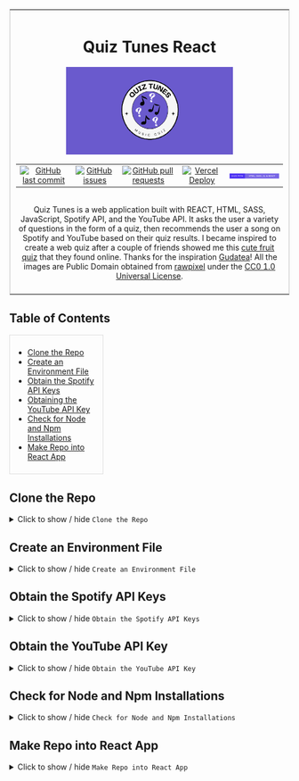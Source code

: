 <table width="100%" border="1" style="border-collapse: collapse; border: 1px solid #ddd; margin-bottom: 10px;">
  <tr>
    <td style="padding: 10px;">
      <h1 align="center">Quiz Tunes React</h1>
      <p align="center">
        <img src="public/img/logo/QuizTunesCardLogo.png" alt="Quiz Tunes Card Logo" width="300">
      </p>
      <table style="margin: 0 auto;">
  <tr>
    <td align="center">
      <a href="https://github.com/Miramoop/Quiz-Tunes-React/commits/main">
        <img src="https://img.shields.io/github/last-commit/Miramoop/Quiz-Tunes-React" alt="GitHub last commit">
      </a>
    </td>
    <td align="center">
      <a href="https://github.com/Miramoop/Quiz-Tunes-React/issues">
        <img src="https://img.shields.io/github/issues-raw/Miramoop/Quiz-Tunes-React" alt="GitHub issues">
      </a>
    </td>
    <td align="center">
      <a href="https://github.com/Miramoop/Quiz-Tunes-React/pulls">
        <img src="https://img.shields.io/github/issues-pr-raw/Miramoop/Quiz-Tunes-React.svg?style=flat-square&logo=github&logoColor=white" alt="GitHub pull requests">
      </a>
    </td>
    <td align="center">
      <a href="https://vercel.com/mirandas-projects-f2ddefbd/quiz-tunes-react/deployments" target="_blank">
        <img src="https://deploy-badge.vercel.app/vercel/quiz-tunes-react" alt="Vercel Deploy" style="width: 100px; height: auto;">
      </a>
    </td>
    <td align="center">
    <div style="text-align: center;">
      <img src="public/img/badge/MadeWithBadge.svg" alt="Made with HTML, SASS, Js, & React" width="225"/>
    </div>
  </tr>
</table>
<br>
      <p style="text-align: center;">
        Quiz Tunes is a web application built with REACT, HTML, SASS, JavaScript, Spotify API, and the YouTube API. It asks the user a variety of 
        questions in the form of a quiz, then recommends the user a song on Spotify and YouTube based on their quiz results. I became inspired to 
        create a web quiz after a couple of friends showed me this 
        <a href="https://github.com/Gudetea/FruitCard-Odyssey" target="_blank">cute fruit quiz</a> that they found online. Thanks for the inspiration 
        <a href="https://github.com/Gudetea" target="_blank">Gudatea</a>! All the images are Public Domain obtained from 
        <a href="https://www.rawpixel.com/" target="_blank">rawpixel</a> under the 
        <a href="https://creativecommons.org/publicdomain/zero/1.0/" target="_blank">CC0 1.0 Universal License</a>.
      </p>
    </td>
  </tr>
</table>

<!-- ## Introduction

Add other images/cool stuff before Introduction section

Should mention how I have a version that is just built in basic HTML, CSS, & JavaScript. Also add a link to that repo
Original Project can be found here: https://github.com/Miramoop/Quiz-Tunes

<div style="border: 1px solid #ddd; padding: 8px; width: 100%;">
      <p>
      Quiz Tunes is a web application built with REACT, HTML, SASS, JavaScript, Spotify API, and the YouTube API. It asks the user a variety of
      questions in the form of a quiz, then recommends the user a song on Spotify and YouTube based on their quiz results. I became inspired to
      create a web quiz after a couple of friends showed me this <a href="https://github.com/Gudetea/FruitCard-Odyssey" target="_blank">cute fruit quiz</a>
      that they found online. Thanks for the inspiration <a href="https://github.com/Gudetea" target="_blank">Gudatea</a>! All the images are Public
      Domain obtained from <a href="https://www.rawpixel.com/" target="_blank">rawpixel</a> under the <a href="https://creativecommons.org/publicdomain/zero/1.0/" target="_blank">CC0 1.0 Universal License</a>.</p>
</div> -->

<!--Add Icons to each heading -->

## Table of Contents

<div style="border: 1px solid #ddd; padding: 8px; width: 30%;">

- [Clone the Repo](#clone-the-repo)
- [Create an Environment File](#create-an-environment-file)
- [Obtain the Spotify API Keys](#obtain-the-spotify-api-keys)
- [Obtaining the YouTube API Key](#obtain-the-youtube-api-key)
- [Check for Node and Npm Installations](#check-for-node-and-npm-installations)
- [Make Repo into React App](#make-repo-into-react-app)

</div>

## Clone the Repo

  <details>
    <summary>Click to show / hide <code>Clone the Repo</code></summary><br>
    <div style="border: 1px solid #ddd; padding: 8px; width: 100%;">
    <ul>
      <li>Clone the Github Repo into any directory of your choice on your local machine.</li>
      <li>Here are the instructions on how to clone the repo if needed:
      <a href="https://docs.github.com/en/repositories/creating-and-managing-repositories/cloning-a-repository" target="_blank">Github Docs on Cloning a Repo</a></li>
      <!--Possibly could add the instructions in here?-->
    </ul>
    <div align="right">[ <a href="#table-of-contents">↑ Back to Top ↑</a> ]</div>
    </div>
  </details>

## Create an Environment File

  <details>
    <summary>Click to show / hide <code>Create an Environment File</code></summary><br>
    <div style="border: 1px solid #ddd; padding: 8px; width: 100%;">
    <ul>
      <li>Open the project in the code editor of your choice</li>
      <li>Create a file ending in <code>.env</code> at the same level of your directory as the <code>readme.md</code> (outside the public & src folders)</li>
      <!-- Add a photo here --> <!-- Add more instructions here? -->
      <li>Use the below formatting for the <code>.env</code> file, but you must enter in your own keys</li>
    </ul>
    <pre><code>
    REACT_APP_CLIENT_ID=_PLACE YOUR SPOTIFY CLIENT ID CODE HERE
    REACT_APP_CLIENT_SECRET=PLACE YOUR SPOTIFY SECRET ID CODE HERE
    REACT_APP_API_KEY=PLACE YOUR YOUTUBE API KEY HERE
    </code></pre>
    <div align="right">[ <a href="#table-of-contents">↑ Back to Top ↑</a> ]</div>
    </div>
  </details>

## Obtain the Spotify API Keys

 <details>
    <summary>Click to show / hide <code>Obtain the Spotify API Keys</code></summary><br>
    <div style="border: 1px solid #ddd; padding: 8px; width: 100%;">
    <ul>
      <li>These Keys are obtained at: <a href="https://developer.spotify.com/" target="_blank">Spotify Developer Dashboard</a></li>
      <div style="border-left: 5px solid #2196f3; padding: 10px; margin: 10px 0;">
      <strong>NOTE:</strong> You must log in with a Spotify account (it can be either free or premium)</div>
      <li>Once logged in press your profile at the top right of the screen & select dashboard from the dropdown</li>
      <li>Then click the Create App button (Choose any name and description)</li>
      <li>Set the redirect uri to localhost:3000/</li>
      <div style=" border-left: 5px solid #f44336; padding: 10px; margin: 10px 0;">
      <strong>IMPORTANT:</strong> The redirect uri must be set to this in order for the local server to run properly using react </div>
      <li>Make sure to select the Web API within the API used category</li>
      <li>Accept Spotify's terms, then press save</li>
      <!--Add image of the proper settings-->
      <li>You can now find the keys by clicking on the app that you just created in your dashboard</li>
      <li>Click the settings button and the keys should appear (client secret is hidden behind a button press)</li>
      <!--Add image of the dashboard showing keys, but blur out mine-->
      <li>Copy & Paste these keys into the .env file created in the steps above</li>
    <div align="right">[ <a href="#table-of-contents">↑ Back to Top ↑</a> ]</div>
    </div>
  </details>

## Obtain the YouTube API Key

 <details>
    <summary>Click to show / hide <code>Obtain the YouTube API Key</code></summary><br>
    <div style="border: 1px solid #ddd; padding: 8px; width: 100%;">
    <ul> 
    <li>These Keys are obtained at: <a href="https://console.cloud.google.com/apis/dashboard" target="_blank">Google API Dashboard</a></li>
    <li>Sign in or create a Google account</li>
    <li>Click on the top left button titled "Select a Project"</li>
    <li>Press the "New Project" button & Press "Create"</li>
    <div style="border-left: 5px solid #2196f3; padding: 10px; margin: 10px 0;">
    <strong>NOTE:</strong> Any project name and organization can be used</div>
    <li>Once the project is created, press "Enable APIs & Services</li>
    <li>Search for "YouTube Data API v3" & Click to enable it</li>
    <li>Click on the "Credentials" button & then the "Create button"</li>
    <li>Choose the public data option & copy the API key given into the .env file created in the steps above</li>
    <!--Add Images into this to make explanation easier -->
    <div align="right">[ <a href="#table-of-contents">↑ Back to Top ↑</a> ]</div>
    </div>
  </details>

## Check for Node and Npm Installations

 <details>
    <summary>Click to show / hide <code>Check for Node and Npm Installations</code></summary></br>
    <div style="border: 1px solid #ddd; padding: 8px; width: 100%;">
    <ul> 
    <li>Ensure that you have Node & Npm installed on your local machine</li>
    <li>Open the command prompt & run the command below to check the version of node installed</li>
    <pre><code> node -v </code></pre>
    <li>Open the command prompt & run the command below to check the version of npm installed</li>
    <pre><code> npm -v </code></pre>
    <li>If either of these commands do not give a version or give an error, we must install them</li>
    <li>The instructions for installation can be found at: <a href="https://docs.npmjs.com/downloading-and-installing-node-js-and-npm" target="_blank">Docs on Installation of Node & Npm</a></li>
    <!--Add Images into this to make explanation easier -->
    <div align="right">[ <a href="#table-of-contents">↑ Back to Top ↑</a> ]</div>
    </div>
  </details>

## Make Repo into React App

 <details>
    <summary>Click to show / hide <code>Make Repo into React App</code></summary></br>
    <div style="border: 1px solid #ddd; padding: 8px; width: 100%;">
    <ul> 
    <li>Open the command prompt & ensure it is in the proper project directory</li>
    <!--Add image here-->
    <li>Run the command below to install the necessary react elements into our project</li>
    <pre><code>npm install create-react-app</code></pre>
    <li>Once installed we can run the project in our local development server</li>
    <li>Open the command prompt & ensure that you are in the proper project directory, then run the below command to start the server:</li>
    <pre><code>npm run start</code></pre>
    <div style=" border-left: 5px solid #f44336; padding: 10px; margin: 10px 0;">
    <strong>IMPORTANT:</strong> To terminate the local development server, select the command prompt used to start the server & press "ctrl + c", then press y when prompted</div>
    </ul>
    <!--Add Images into this to make explanation easier -->
    <div align="right">[ <a href="#table-of-contents">↑ Back to Top ↑</a> ]</div>
    </div>
  </details>

<!-- Add social links to the bottom, similar to the actual web app -->
